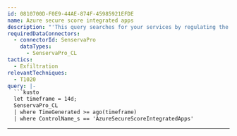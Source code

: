 ```yaml
---
id: 0810700D-F0E9-44AE-874F-45985921EFDE
name: Azure secure score integrated apps
description: "'This query searches for your services by regulating the access of third-party integrated apps. \nOnly allow access to necessary apps that support robust security controls.'\n"
requiredDataConnectors:
  - connectorId: SenservaPro
    dataTypes:
      - SenservaPro_CL
tactics:
  - Exfiltration
relevantTechniques:
  - T1020
query: |-
  ```kusto
  let timeframe = 14d;
  SenservaPro_CL
  | where TimeGenerated >= ago(timeframe)
  | where ControlName_s == 'AzureSecureScoreIntegratedApps'
  ```
---
```


